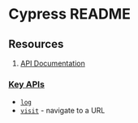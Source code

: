 # Cypress README

## Resources
1. [API Documentation](https://docs.cypress.io/api/table-of-contents)

### [Key APIs](https://docs.cypress.io/api/table-of-contents)
* [`log`](https://docs.cypress.io/api/commands/log)
* [`visit`](https://docs.cypress.io/api/commands/visit) - navigate to a URL


